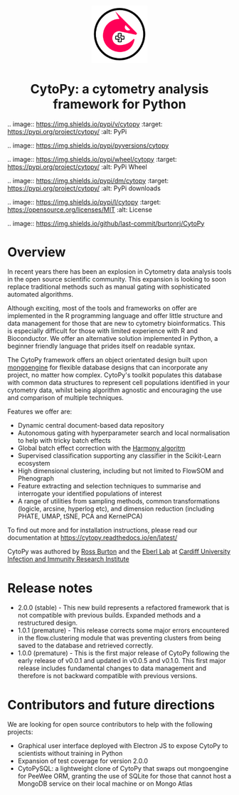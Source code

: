 <p align="center">
  <img src="https://github.com/burtonrj/CytoPy/blob/master/logo.png" height="25%" width="25%">
  <h1 align="center">CytoPy: a cytometry analysis framework for Python</h1>
</p>

.. image:: https://img.shields.io/pypi/v/cytopy
    :target: https://pypi.org/project/cytopy/
    :alt: PyPi

.. image:: https://img.shields.io/pypi/pyversions/cytopy

.. image:: https://img.shields.io/pypi/wheel/cytopy
    :target: https://pypi.org/project/cytopy/
    :alt: PyPi Wheel

.. image:: https://img.shields.io/pypi/dm/cytopy
    :target: https://pypi.org/project/cytopy/
    :alt: PyPi downloads

.. image:: https://img.shields.io/pypi/l/cytopy
    :target: https://opensource.org/licenses/MIT
    :alt: License

.. image:: https://img.shields.io/github/last-commit/burtonrj/CytoPy




# Overview

In recent years there has been an explosion in Cytometry data analysis tools in the open source scientific community. This expansion is looking to soon replace traditional methods such as manual gating with sophisticated automated algorithms.

Although exciting, most of the tools and frameworks on offer are implemented in the R programming language and offer little structure and data management for those that are new to cytometry bioinformatics. This is especially difficult for those with limited experience with R and Bioconductor. We offer an alternative solution implemented in Python, a beginner friendly language that prides itself on readable syntax.

The CytoPy framework offers an object orientated design built upon <a href=http://mongoengine.org/>mongoengine</a> for flexible database designs that can incorporate any project, no matter how complex. CytoPy's toolkit populates this database with common data structures to represent cell populations identified in your cytometry data, whilst being algorithm agnostic and encouraging the use and comparison of multiple techniques.

Features we offer are:

* Dynamic central document-based data repository
* Autonomous gating with hyperparameter search and local normalisation to help with tricky batch effects
* Global batch effect correction with the <a href=https://github.com/slowkow/harmonypy>Harmony algoritm</a>
* Supervised classification supporting any classifier in the Scikit-Learn ecosystem
* High dimensional clustering, including but not limited to FlowSOM and Phenograph
* Feature extracting and selection techniques to summarise and interrogate your identified populations of interest
* A range of utilities from sampling methods, common transformations (logicle, arcsine, hyperlog etc), and dimension reduction (including PHATE, UMAP, tSNE, PCA and KernelPCA)

To find out more and for installation instructions, please read our documentation at https://cytopy.readthedocs.io/en/latest/

CytoPy was authored by <a href=https://www.linkedin.com/in/burtonbiomedical/>Ross Burton</a>
and the <a href=https://www.cardiff.ac.uk/people/view/78691-eberl-matthias>Eberl Lab</a>
at <a href=https://www.cardiff.ac.uk/medicine/research/divisions/infection-and-immunity>Cardiff University Infection and Immunity Research Institute</a>

# Release notes

* 2.0.0 (stable) - This new build represents a refactored framework that is not compatible with previous builds. Expanded methods and a restructured design.
* 1.0.1 (premature) - This release corrects some major errors encountered in the flow.clustering module that was preventing clusters from being saved to the database and retrieved correctly.
* 1.0.0 (premature) - This is the first major release of CytoPy following the early release of v0.0.1 and updated in v0.0.5 and v0.1.0. This first major release includes fundamental changes to data management and therefore is not backward compatible with previous versions.

# Contributors and future directions

We are looking for open source contributors to help with the following projects:

* Graphical user interface deployed with Electron JS to expose CytoPy to scientists without training in Python
* Expansion of test coverage for version 2.0.0
* CytoPySQL: a lightweight clone of CytoPy that swaps out mongoengine for PeeWee ORM, granting the use of SQLite for those that cannot host a MongoDB service on their local machine or on Mongo Atlas
